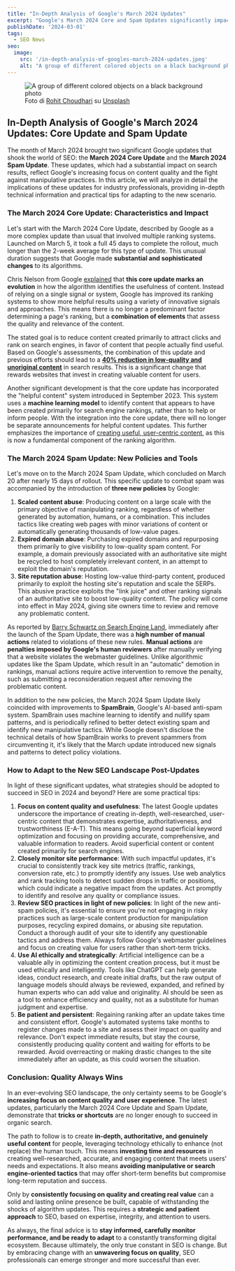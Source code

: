 ```yaml
---
title: "In-Depth Analysis of Google's March 2024 Updates"
excerpt: "Google's March 2024 Core and Spam Updates significantly impacted search results. This in-depth analysis explores their implications for SEO professionals."
publishDate: '2024-03-01'
tags:
  - SEO News
seo:
  image:
    src: '/in-depth-analysis-of-googles-march-2024-updates.jpeg'
    alt: "A group of different colored objects on a black background photo"
---
```


<figure>
  <img src="/in-depth-analysis-of-googles-march-2024-updates.jpeg" alt="A group of different colored objects on a black background photo">
  <figcaption>Foto di <a href="https://unsplash.com/it/@iamrohitchoudhari?utm_content=creditCopyText&amp;utm_medium=referral&amp;utm_source=unsplash">Rohit Choudhari</a> su <a href="https://unsplash.com/it/foto/x-nVoti8RKw?utm_content=creditCopyText&amp;utm_medium=referral&amp;utm_source=unsplash">Unsplash</a></figcaption>
</figure>

## In-Depth Analysis of Google's March 2024 Updates: Core Update and Spam Update

The month of March 2024 brought two significant Google updates that shook the world of SEO: the **March 2024 Core Update** and the **March 2024 Spam Update**. These updates, which had a substantial impact on search results, reflect Google's increasing focus on content quality and the fight against manipulative practices. In this article, we will analyze in detail the implications of these updates for industry professionals, providing in-depth technical information and practical tips for adapting to the new scenario.

### The March 2024 Core Update: Characteristics and Impact

Let's start with the March 2024 Core Update, described by Google as a more complex update than usual that involved multiple ranking systems. Launched on March 5, it took a full 45 days to complete the rollout, much longer than the 2-week average for this type of update. This unusual duration suggests that Google made **substantial and sophisticated changes** to its algorithms.

Chris Nelson from Google [explained](https://developers.google.com/search/blog/2024/03/core-update-spam-policies?hl=en) that **this core update marks an evolution** in how the algorithm identifies the usefulness of content. Instead of relying on a single signal or system, Google has improved its ranking systems to show more helpful results using a variety of innovative signals and approaches. This means there is no longer a predominant factor determining a page's ranking, but a **combination of elements** that assess the quality and relevance of the content.

The stated goal is to reduce content created primarily to attract clicks and rank on search engines, in favor of content that people actually find useful. Based on Google's assessments, the combination of this update and previous efforts should lead to a [**40% reduction in low-quality and unoriginal content**](https://www.searchenginejournal.com/google-march-2024-core-update/510243/) in search results. This is a significant change that rewards websites that invest in creating valuable content for users.

Another significant development is that the core update has incorporated the "helpful content" system introduced in September 2023. This system uses a **machine learning model** to identify content that appears to have been created primarily for search engine rankings, rather than to help or inform people. With the integration into the core update, there will no longer be separate announcements for helpful content updates. This further emphasizes the importance of [creating useful, user-centric content](https://www.serp-secrets.com/seo-strategies/adapting-to-googles-helpful-content-era/), as this is now a fundamental component of the ranking algorithm.

### The March 2024 Spam Update: New Policies and Tools

Let's move on to the March 2024 Spam Update, which concluded on March 20 after nearly 15 days of rollout. This specific update to combat spam was accompanied by the introduction of **three new policies** by Google:

1. **Scaled content abuse**: Producing content on a large scale with the primary objective of manipulating ranking, regardless of whether generated by automation, humans, or a combination. This includes tactics like creating web pages with minor variations of content or automatically generating thousands of low-value pages.
2. **Expired domain abuse**: Purchasing expired domains and repurposing them primarily to give visibility to low-quality spam content. For example, a domain previously associated with an authoritative site might be recycled to host completely irrelevant content, in an attempt to exploit the domain's reputation.
3. **Site reputation abuse**: Hosting low-value third-party content, produced primarily to exploit the hosting site's reputation and scale the SERPs. This abusive practice exploits the "link juice" and other ranking signals of an authoritative site to boost low-quality content. The policy will come into effect in May 2024, giving site owners time to review and remove any problematic content.

As reported by [Barry Schwartz on Search Engine Land](https://searchengineland.com/google-issues-search-ranking-penalties-through-manual-actions-438253), immediately after the launch of the Spam Update, there was a **high number of manual actions** related to violations of these new rules. **Manual actions** are **penalties imposed by Google's human reviewers** after manually verifying that a website violates the webmaster guidelines. Unlike algorithmic updates like the Spam Update, which result in an "automatic" demotion in rankings, manual actions require active intervention to remove the penalty, such as submitting a reconsideration request after removing the problematic content.

In addition to the new policies, the March 2024 Spam Update likely coincided with improvements to **SpamBrain**, Google's AI-based anti-spam system. SpamBrain uses machine learning to identify and nullify spam patterns, and is periodically refined to better detect existing spam and identify new manipulative tactics. While Google doesn't disclose the technical details of how SpamBrain works to prevent spammers from circumventing it, it's likely that the March update introduced new signals and patterns to detect policy violations.

### How to Adapt to the New SEO Landscape Post-Updates

In light of these significant updates, what strategies should be adopted to succeed in SEO in 2024 and beyond? Here are some practical tips:

1. **Focus on content quality and usefulness**: The latest Google updates underscore the importance of creating in-depth, well-researched, user-centric content that demonstrates expertise, authoritativeness, and trustworthiness (E-A-T). This means going beyond superficial keyword optimization and focusing on providing accurate, comprehensive, and valuable information to readers. Avoid superficial content or content created primarily for search engines.
2. **Closely monitor site performance**: With such impactful updates, it's crucial to consistently track key site metrics (traffic, rankings, conversion rate, etc.) to promptly identify any issues. Use web analytics and rank tracking tools to detect sudden drops in traffic or positions, which could indicate a negative impact from the updates. Act promptly to identify and resolve any quality or compliance issues.
3. **Review SEO practices in light of new policies**: In light of the new anti-spam policies, it's essential to ensure you're not engaging in risky practices such as large-scale content production for manipulation purposes, recycling expired domains, or abusing site reputation. Conduct a thorough audit of your site to identify any questionable tactics and address them. Always follow Google's webmaster guidelines and focus on creating value for users rather than short-term tricks.
4. **Use AI ethically and strategically**: Artificial intelligence can be a valuable ally in optimizing the content creation process, but it must be used ethically and intelligently. Tools like ChatGPT can help generate ideas, conduct research, and create initial drafts, but the raw output of language models should always be reviewed, expanded, and refined by human experts who can add value and originality. AI should be seen as a tool to enhance efficiency and quality, not as a substitute for human judgment and expertise.
5. **Be patient and persistent**: Regaining ranking after an update takes time and consistent effort. Google's automated systems take months to register changes made to a site and assess their impact on quality and relevance. Don't expect immediate results, but stay the course, consistently producing quality content and waiting for efforts to be rewarded. Avoid overreacting or making drastic changes to the site immediately after an update, as this could worsen the situation.

### Conclusion: Quality Always Wins

In an ever-evolving SEO landscape, the only certainty seems to be Google's **increasing focus on content quality and user experience**. The latest updates, particularly the March 2024 Core Update and Spam Update, demonstrate that **tricks or shortcuts** are no longer enough to succeed in organic search.

The path to follow is to create **in-depth, authoritative, and genuinely useful content** for people, leveraging technology ethically to enhance (not replace) the human touch. This means **investing time and resources** in creating well-researched, accurate, and engaging content that meets users' needs and expectations. It also means **avoiding manipulative or search engine-oriented tactics** that may offer short-term benefits but compromise long-term reputation and success.

Only by **consistently focusing on quality and creating real value** can a solid and lasting online presence be built, capable of withstanding the shocks of algorithm updates. This requires a **strategic and patient approach** to SEO, based on expertise, integrity, and attention to users.

As always, the final advice is to **stay informed, carefully monitor performance, and be ready to adapt** to a constantly transforming digital ecosystem. Because ultimately, the only true constant in SEO is change. But by embracing change with an **unwavering focus on quality**, SEO professionals can emerge stronger and more successful than ever.